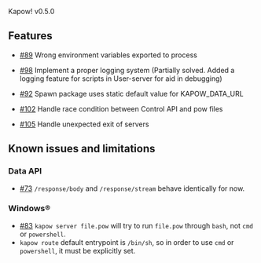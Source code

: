 Kapow! v0.5.0

## Features

* [#89][i89] Wrong environment variables exported to process

* [#98][i98] Implement a proper logging system (Partially solved. Added a logging feature for scripts in User-server for aid in debugging)

* [#92][i92] Spawn package uses static default value for KAPOW_DATA_URL

* [#102][i102] Handle race condition between Control API and pow files

* [#105][i105] Handle unexpected exit of servers


## Known issues and limitations

### Data API

* [#73][i73] `/response/body` and `/response/stream` behave identically for now.


### Windows®

* [#83][i83] `kapow server file.pow` will try to run `file.pow` through `bash`, not `cmd`
  or `powershell`.
* `kapow route` default entrypoint is `/bin/sh`, so in order to use `cmd` or
  `powershell`, it must be explicitly set.


[i73]: https://github.com/BBVA/kapow/issues/73
[i83]: https://github.com/BBVA/kapow/issues/83
[i89]: https://github.com/BBVA/kapow/issues/89
[i98]: https://github.com/BBVA/kapow/issues/98
[i92]: https://github.com/BBVA/kapow/issues/92
[i102]: https://github.com/BBVA/kapow/issues/102
[i105]: https://github.com/BBVA/kapow/issues/105
